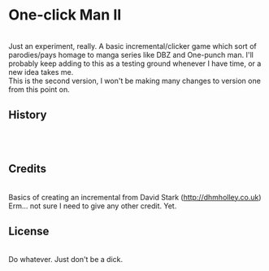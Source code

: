 # One-click Man II
<br />Just an experiment, really. A basic incremental/clicker game which sort of parodies/pays homage to manga series like DBZ 
and One-punch man. I'll probably keep adding to this as a testing ground whenever I have time, or a new idea takes me.
<br />This is the second version, I won't be making many changes to version one from this point on.

## History
<br />
<br />

## Credits
<br />Basics of creating an incremental from David Stark (http://dhmholley.co.uk)
<br />Erm... not sure I need to give any other credit. Yet.

## License
<br />Do whatever. Just don't be a dick.
